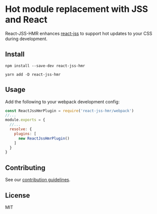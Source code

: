 # Hot module replacement with JSS and React

React-JSS-HMR enhances [react-jss](https://github.com/cssinjs/react-jss) to support hot updates to
your CSS during development.

## Install

```
npm install --save-dev react-jss-hmr
```

```
yarn add -D react-jss-hmr
```

## Usage

Add the following to your webpack development config:

```javascript 1.8
const ReactJssHmrPlugin = require('react-jss-hmr/webpack')
//...
module.exports = {
  //...
  resolve: {
    plugins: [
      new ReactJssHmrPlugin()
    ]
  }
}
```

## Contributing

See our [contribution guidelines](./contributing.md).

## License

MIT
